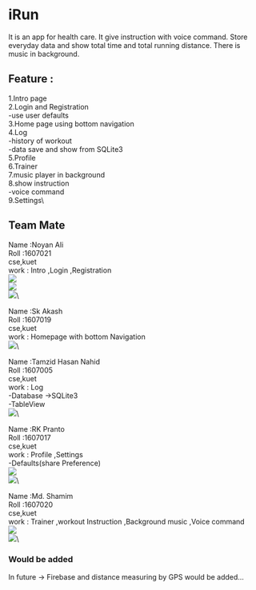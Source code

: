 # iRun
It is an app for health care. It give instruction with voice command. Store everyday data and show total time and total running distance.
There is music in background.



## Feature :
1.Intro page\
2.Login and Registration\
    -use user defaults\
3.Home page using bottom navigation\
4.Log\
    -history of workout\
    -data save and show from SQLite3\
5.Profile\
6.Trainer\
7.music player in background\
8.show instruction\
    -voice command\
9.Settings\

## Team Mate
Name :Noyan Ali\
Roll :1607021\
cse,kuet\
work : Intro ,Login ,Registration\
![](Screenshots/Screenshot1.png)\
![](Screenshots/Screenshot2.png)\
![](Screenshots/Screenshot3.png)\




Name :Sk Akash\
Roll :1607019\
cse,kuet\
work : Homepage with bottom Navigation\
![](Screenshots/Screenshot4.png)\




Name :Tamzid Hasan Nahid\
Roll :1607005\
cse,kuet\
work : Log\
       -Database ->SQLite3\
       -TableView\
![](Screenshots/Screenshot5.png)\




Name :RK Pranto\
Roll :1607017\
cse,kuet\
work : Profile ,Settings\
       -Defaults(share Preference)\
![](Screenshots/Screenshot6.png)\
![](Screenshots/Screenshot7.png)\




Name :Md. Shamim\
Roll :1607020\
cse,kuet\
work : Trainer ,workout Instruction ,Background music ,Voice command\
![](Screenshots/Screenshot8.png)\
![](Screenshots/Screenshot9.png)\



### Would be added
In future -> Firebase and distance measuring by GPS would be added...
